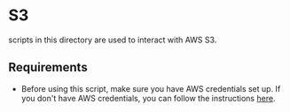 # S3

scripts in this directory are used to interact with AWS S3.

## Requirements

- Before using this script, make sure you have AWS credentials set up. If you don't have AWS credentials, you can follow the instructions [here](https://docs.aws.amazon.com/cli/latest/userguide/cli-configure-files.html).
